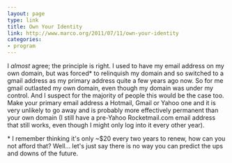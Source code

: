 ```yaml
---
layout: page
type: link
title: Own Your Identity
link: http://www.marco.org/2011/07/11/own-your-identity
categories: 
- program
---
```

I _almost_ agree; the principle is right. I used to have my email address on my own domain, but was forced\* to relinquish my domain and so switched to a gmail address as my primary address quite a few years ago now. So for me gmail outlasted my own domain, even though my domain was under my control. And I suspect for the majority of people this would be the case too. Make your primary email address a Hotmail, Gmail or Yahoo one and it is very unlikely to go away and is probably more effectively permanent than your own domain (I still have a pre-Yahoo Rocketmail.com email address that still works, even though I might only log into it every other year). 

\* I remember thinking it's only ~$20 every two years to renew, how can you not afford that? Well... let's just say there is no way you can predict the ups and downs of the future.
